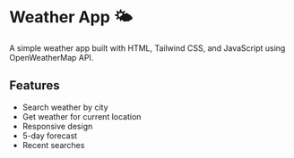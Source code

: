 # Weather App 🌤

A simple weather app built with HTML, Tailwind CSS, and JavaScript using OpenWeatherMap API.

## Features
- Search weather by city
- Get weather for current location
- Responsive design
- 5-day forecast
- Recent searches
